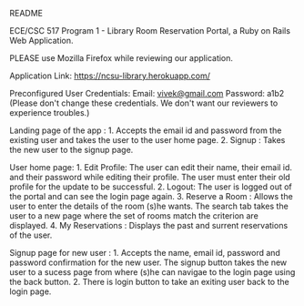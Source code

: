 README

ECE/CSC 517 Program 1 - Library Room Reservation Portal, a Ruby on Rails Web Application.

PLEASE use Mozilla Firefox while reviewing our application. 

Application Link: https://ncsu-library.herokuapp.com/

Preconfigured User Credentials: Email: vivek@gmail.com Password: a1b2
(Please don't change these credentials. We don't want our reviewers to experience troubles.)

Landing page of the app :
    1. Accepts the email id and password from the existing user and takes the user to the user home page.
    2. Signup : Takes the new user to the signup page.

User home page:
    1. Edit Profile: The user can edit their name, their email id. and their password while editing their profile.
       The user must enter their old profile for the update to be successful.
    2. Logout: The user is logged out of the portal and can see the login page again.
    3. Reserve a Room : Allows the user to enter the details of the room (s)he wants. The search tab takes the user to a new page where
       the set of rooms match the criterion are displayed.
    4. My Reservations : Displays the past and surrent reservations of the user.

Signup page for new user :
    1. Accepts the name, email id, password and password confirmation for the new user. The signup button takes the new user to a sucess
       page from where (s)he can navigae to the login page using the back button.
    2. There is login button to take an exiting user back to the login page.
